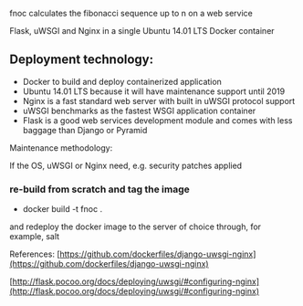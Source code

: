 
fnoc calculates the fibonacci sequence up to n on a web service 

Flask, uWSGI and Nginx in a single Ubuntu 14.01 LTS  Docker container

## Deployment technology:
* Docker to build and deploy containerized application
* Ubuntu 14.01 LTS because it will have maintenance support until 2019
* Nginx is a fast standard web server with built in uWSGI protocol support
* uWSGI benchmarks as the fastest WSGI application container 
* Flask is a good web services development module and comes with less baggage than Django or Pyramid

Maintenance methodology:

If the OS, uWSGI or Nginx need, e.g. security patches applied

### re-build from scratch and tag the image
* docker build -t fnoc .

and redeploy the docker image to the server of choice through, for example, salt

References:
[https://github.com/dockerfiles/django-uwsgi-nginx](https://github.com/dockerfiles/django-uwsgi-nginx)

[http://flask.pocoo.org/docs/deploying/uwsgi/#configuring-nginx](http://flask.pocoo.org/docs/deploying/uwsgi/#configuring-nginx)

